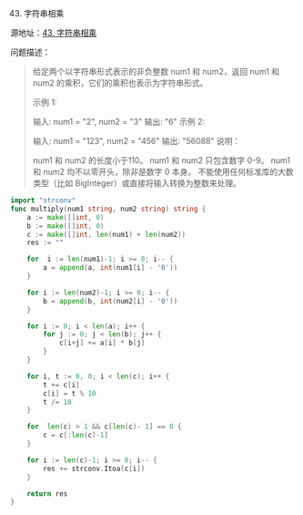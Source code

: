 43. 字符串相乘

源地址：[43. 字符串相乘](https://leetcode-cn.com/problems/multiply-strings/)

问题描述：

>给定两个以字符串形式表示的非负整数 num1 和 num2，返回 num1 和 num2 的乘积，它们的乘积也表示为字符串形式。
>
>示例 1:
>
>输入: num1 = "2", num2 = "3"
>输出: "6"
>示例 2:
>
>输入: num1 = "123", num2 = "456"
>输出: "56088"
>说明：
>
>num1 和 num2 的长度小于110。
>num1 和 num2 只包含数字 0-9。
>num1 和 num2 均不以零开头，除非是数字 0 本身。
>不能使用任何标准库的大数类型（比如 BigInteger）或直接将输入转换为整数来处理。

``` go
import "strconv"
func multiply(num1 string, num2 string) string {
    a := make([]int, 0)
    b := make([]int, 0)
    c := make([]int, len(num1) + len(num2))
    res := ""

    for  i := len(num1)-1; i >= 0; i-- {
        a = append(a, int(num1[i] - '0'))
    }

    for i := len(num2)-1; i >= 0; i-- {
        b = append(b, int(num2[i] - '0')) 
    } 

    for i := 0; i < len(a); i++ {
        for j := 0; j < len(b); j++ {
            c[i+j] += a[i] * b[j]
        }
    }

    for i, t := 0, 0; i < len(c); i++ {
        t += c[i]
        c[i] = t % 10
        t /= 10
    }

    for  len(c) > 1 && c[len(c)- 1] == 0 {
        c = c[:len(c)-1]
    }

    for i := len(c)-1; i >= 0; i-- {
        res += strconv.Itoa(c[i]) 
    }

    return res
}
```



